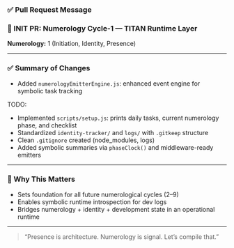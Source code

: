 


### ✅ Pull Request Message


### 🧠 INIT PR: Numerology Cycle-1 — TITAN Runtime Layer


**Numerology:** 1 (Initiation, Identity, Presence)

---

### ✅ Summary of Changes
- Added `numerologyEmitterEngine.js`: enhanced event engine for symbolic task tracking

TODO: 
- Implemented `scripts/setup.js`: prints daily tasks, current numerology phase, and checklist
- Standardized `identity-tracker/` and `logs/` with `.gitkeep` structure
- Clean `.gitignore` created (node_modules, logs)
- Added symbolic summaries via `phaseClock()` and middleware-ready emitters

---

### 🚀 Why This Matters
- Sets foundation for all future numerological cycles (2–9)
- Enables symbolic runtime introspection for dev logs
- Bridges numerology + identity + development state in an operational runtime

---

> “Presence is architecture. Numerology is signal. Let’s compile that.”
